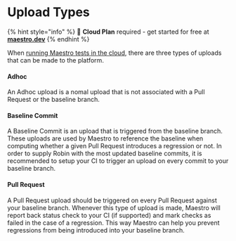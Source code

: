 # Upload Types

{% hint style="info" %}
🚀 **Cloud Plan** required - get started for free at [**maestro.dev**](https://www.maestro.dev/)
{% endhint %}

When [running Maestro tests in the cloud](../run-maestro-tests-in-the-cloud.md), there are three types of uploads that can be made to the platform.

#### Adhoc&#x20;

An Adhoc upload is a nomal upload that is not associated with a Pull Request or the baseline branch.

#### Baseline Commit

A Baseline Commit is an upload that is triggered from the baseline branch. These uploads are used by Maestro to reference the baseline when computing whether a given Pull Request introduces a regression or not. In order to supply Robin with the most updated baseline commits, it is recommended to setup your CI to trigger an upload on every commit to your baseline branch.

#### Pull Request

A Pull Request upload should be triggered on every Pull Request against your baseline branch. Whenever this type of upload is made, Maestro will report back status check to your CI (if supported) and mark checks as failed in the case of a regression. This way Maestro can help you prevent regressions from being introduced into your baseline branch.

